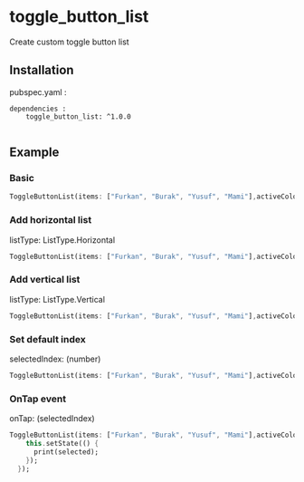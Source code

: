 # toggle_button_list

Create custom toggle button list

## Installation

pubspec.yaml : 
```
dependencies : 
    toggle_button_list: ^1.0.0
    
```
## Example
### Basic  
```dart
ToggleButtonList(items: ["Furkan", "Burak", "Yusuf", "Mami"],activeColor: Colors.green, defaultColor: Colors.black12);
```

### Add horizontal list 
listType: ListType.Horizontal
```dart
ToggleButtonList(items: ["Furkan", "Burak", "Yusuf", "Mami"],activeColor: Colors.green, defaultColor: Colors.black12,listType: ListType.Horizontal);
```

### Add vertical list 
listType: ListType.Vertical
```dart
ToggleButtonList(items: ["Furkan", "Burak", "Yusuf", "Mami"],activeColor: Colors.green, defaultColor: Colors.black12,listType: ListType.Vertical);
```

### Set default index 
selectedIndex: (number)
```dart
ToggleButtonList(items: ["Furkan", "Burak", "Yusuf", "Mami"],activeColor: Colors.green, defaultColor: Colors.black12,selectedIndex: 2);
```

### OnTap event 
onTap: (selectedIndex)
```dart
ToggleButtonList(items: ["Furkan", "Burak", "Yusuf", "Mami"],activeColor: Colors.green, defaultColor: Colors.black12,listType: ListType.Horizontal, onTap: (selected) {
    this.setState(() {
      print(selected);
    });  
  });
```
